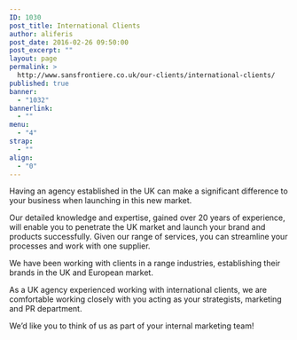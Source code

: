 ```yaml
---
ID: 1030
post_title: International Clients
author: aliferis
post_date: 2016-02-26 09:50:00
post_excerpt: ""
layout: page
permalink: >
  http://www.sansfrontiere.co.uk/our-clients/international-clients/
published: true
banner:
  - "1032"
bannerlink:
  - ""
menu:
  - "4"
strap:
  - ""
align:
  - "0"
---
```

Having an agency established in the UK can make a significant difference to your business when launching in this new market.

Our detailed knowledge and expertise, gained over 20 years of experience, will enable you to penetrate the UK market and launch your brand and products successfully. Given our range of services, you can streamline your processes and work with one supplier.

We have been working with clients in a range industries, establishing their brands in the UK and European market.

As a UK agency experienced working with international clients, we are comfortable working closely with you acting as your strategists, marketing and PR department.

We’d like you to think of us as part of your internal marketing team!